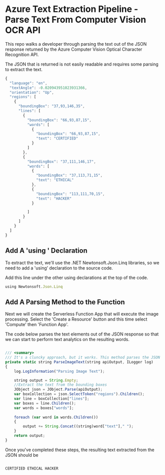 
# Azure Text Extraction Pipeline - Parse Text From Computer Vision OCR API

This repo walks a developer through parsing the text out of the JSON response returned by the Azure Computer Vision Optical Character Recognition API.

The JSON that is returned is not easily readable and requires some parsing to extract the text.

```javascript
{
  "language": "en",
  "textAngle": -0.020943951023931366,
  "orientation": "Up",
  "regions": [
    {
      "boundingBox": "37,93,146,35",
      "lines": [
        {
          "boundingBox": "66,93,87,15",
          "words": [
            {
              "boundingBox": "66,93,87,15",
              "text": "CERTIFIED"
            }
          ]
        },
        {
          "boundingBox": "37,111,146,17",
          "words": [
            {
              "boundingBox": "37,113,71,15",
              "text": "ETHICAL"
            },
            {
              "boundingBox": "113,111,70,15",
              "text": "HACKER"
            }

          ]
        }
      ]
    }
  ]
}
```

## Add A 'using ' Declaration

To extract the text, we'll use the .NET Newtonsoft.Json.Linq libraries, so we need to add a 'using' declaration to the source code.

Add this line under the other using declarations at the top of the code.

```javascript
using Newtonsoft.Json.Linq
```

## Add A Parsing Method to the Function

Next we will create the Serverless Function App that will execute the image processing. Select the 'Create a Resource' button and this time select 'Compute' then 'Function App'.

The code below parses the text elements out of the JSON response so that we can start to perform text analytics on the resulting words.

```javascript

/// <summary>
/// It's a cluncky approach, but it works. This method parses the JSON received from the 
private static string ParseImageText(string apiOutput, ILogger log)
{
    log.LogInformation("Parsing Image Text");

    string output = String.Empty;
    //Extract the text from the bounding boxes
    JObject json = JObject.Parse(apiOutput);
    var boxCollection = json.SelectToken("regions").Children();
    var line = boxCollection["lines"];
    var boxes = line.Children();
    var words = boxes["words"];
    
    foreach (var word in words.Children())
    {
        output += String.Concat((string)word["text"]," ");
    }
    return output;
}

```
Once you've completed these steps, the resulting text extracted from the JSON should be 

```javascript

CERTIFIED ETHICAL HACKER 

```
